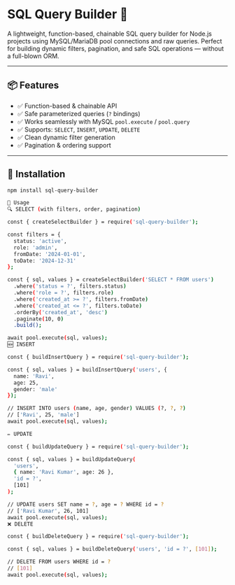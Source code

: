 # SQL Query Builder 🧩

A lightweight, function-based, chainable SQL query builder for Node.js projects using MySQL/MariaDB pool connections and raw queries. Perfect for building dynamic filters, pagination, and safe SQL operations — without a full-blown ORM.

---

## 📦 Features

- ✅ Function-based & chainable API
- ✅ Safe parameterized queries (`?` bindings)
- ✅ Works seamlessly with MySQL `pool.execute` / `pool.query`
- ✅ Supports: `SELECT`, `INSERT`, `UPDATE`, `DELETE`
- ✅ Clean dynamic filter generation
- ✅ Pagination & ordering support

---

## 🔧 Installation

```bash
npm install sql-query-builder

🚀 Usage
🔍 SELECT (with filters, order, pagination)

const { createSelectBuilder } = require('sql-query-builder');

const filters = {
  status: 'active',
  role: 'admin',
  fromDate: '2024-01-01',
  toDate: '2024-12-31'
};

const { sql, values } = createSelectBuilder('SELECT * FROM users')
  .where('status = ?', filters.status)
  .where('role = ?', filters.role)
  .where('created_at >= ?', filters.fromDate)
  .where('created_at <= ?', filters.toDate)
  .orderBy('created_at', 'desc')
  .paginate(10, 0)
  .build();

await pool.execute(sql, values);
🆕 INSERT

const { buildInsertQuery } = require('sql-query-builder');

const { sql, values } = buildInsertQuery('users', {
  name: 'Ravi',
  age: 25,
  gender: 'male'
});

// INSERT INTO users (name, age, gender) VALUES (?, ?, ?)
// ['Ravi', 25, 'male']
await pool.execute(sql, values);

✏️ UPDATE

const { buildUpdateQuery } = require('sql-query-builder');

const { sql, values } = buildUpdateQuery(
  'users',
  { name: 'Ravi Kumar', age: 26 },
  'id = ?',
  [101]
);

// UPDATE users SET name = ?, age = ? WHERE id = ?
// ['Ravi Kumar', 26, 101]
await pool.execute(sql, values);
❌ DELETE

const { buildDeleteQuery } = require('sql-query-builder');

const { sql, values } = buildDeleteQuery('users', 'id = ?', [101]);

// DELETE FROM users WHERE id = ?
// [101]
await pool.execute(sql, values);
